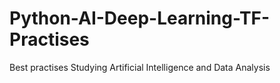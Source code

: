 # Python-AI-Deep-Learning-TF-Practises
Best practises Studying Artificial Intelligence and Data Analysis
